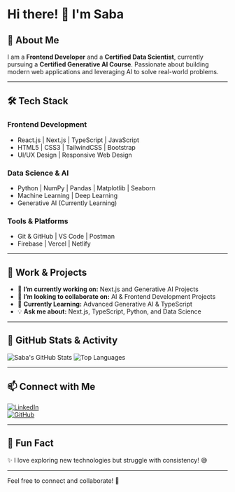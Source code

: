 # Hi there! 👋 I'm Saba

## 🚀 About Me

I am a **Frontend Developer** and a **Certified Data Scientist**, currently pursuing a **Certified Generative AI Course**. Passionate about building modern web applications and leveraging AI to solve real-world problems.

---

## 🛠 Tech Stack

### **Frontend Development**
- React.js | Next.js | TypeScript | JavaScript
- HTML5 | CSS3 | TailwindCSS | Bootstrap
- UI/UX Design | Responsive Web Design

### **Data Science & AI**
- Python | NumPy | Pandas | Matplotlib | Seaborn
- Machine Learning | Deep Learning
- Generative AI (Currently Learning)

### **Tools & Platforms**
- Git & GitHub | VS Code | Postman
- Firebase | Vercel | Netlify

---

## 📌 Work & Projects

- 🔭 **I’m currently working on:** Next.js and Generative AI Projects
- 🤝 **I’m looking to collaborate on:** AI & Frontend Development Projects
- 🌱 **Currently Learning:** Advanced Generative AI & TypeScript
- 💡 **Ask me about:** Next.js, TypeScript, Python, and Data Science

---

## 📸 GitHub Stats & Activity

![Saba's GitHub Stats](https://github-readme-stats.vercel.app/api?username=Saba988&show_icons=true&theme=radical)
![Top Languages](https://github-readme-stats.vercel.app/api/top-langs/?username=Saba988&layout=compact&theme=radical)

---

## 📫 Connect with Me

[![LinkedIn](https://img.shields.io/badge/LinkedIn-0077B5?style=for-the-badge&logo=linkedin&logoColor=white)](https://www.linkedin.com/in/saba-junaid-ab86b1313/)  
[![GitHub](https://img.shields.io/badge/GitHub-100000?style=for-the-badge&logo=github&logoColor=white)](https://github.com/Saba988)  

---

## 🎯 Fun Fact
✨ I love exploring new technologies but struggle with consistency! 😅

---

Feel free to connect and collaborate! 🚀

